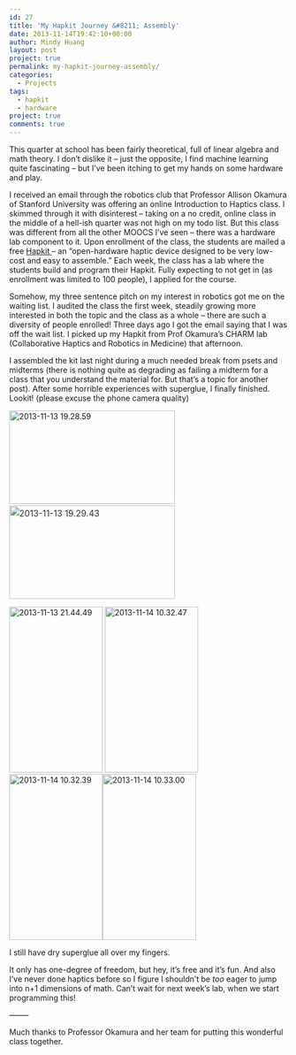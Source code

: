 ```yaml
---
id: 27
title: 'My Hapkit Journey &#8211; Assembly'
date: 2013-11-14T19:42:10+00:00
author: Mindy Huang
layout: post
project: true
permalink: my-hapkit-journey-assembly/
categories:
  - Projects
tags:
  - hapkit
  - hardware
project: true
comments: true
---
```

This quarter at school has been fairly theoretical, full of linear algebra and math theory. I don&#8217;t dislike it &#8211; just the opposite, I find machine learning quite fascinating &#8211; but I&#8217;ve been itching to get my hands on some hardware and play.

I received an email through the robotics club that Professor Allison Okamura of Stanford University was offering an online Introduction to Haptics class. I skimmed through it with disinterest &#8211; taking on a no credit, online class in the middle of a hell-ish quarter was not high on my todo list. But this class was different from all the other MOOCS I&#8217;ve seen &#8211; there was a hardware lab component to it. Upon enrollment of the class, the students are mailed a free [Hapkit ](http://hapkit.stanford.edu/)&#8211; an &#8220;open-hardware haptic device designed to be very low-cost and easy to assemble.&#8221; Each week, the class has a lab where the students build and program their Hapkit. Fully expecting to not get in (as enrollment was limited to 100 people), I applied for the course.

Somehow, my three sentence pitch on my interest in robotics got me on the waiting list. I audited the class the first week, steadily growing more interested in both the topic and the class as a whole &#8211; there are such a diversity of people enrolled! Three days ago I got the email saying that I was off the wait list. I picked up my Hapkit from Prof Okamura&#8217;s CHARM lab (Collaborative Haptics and Robotics in Medicine) that afternoon.

I assembled the kit last night during a much needed break from psets and midterms (there is nothing quite as degrading as failing a midterm for a class that you understand the material for. But that&#8217;s a topic for another post). After some horrible experiences with superglue, I finally finished. Lookit! (please excuse the phone camera quality)

[<img class="alignnone size-medium wp-image-30" alt="2013-11-13 19.28.59" src="http://mindyhuang.com/blog/wp-content/uploads/2013/11/2013-11-13-19.28.59-300x169.jpg" width="300" height="169" srcset="http://mindyhuang.com/wp-content/uploads/2013/11/2013-11-13-19.28.59-300x169.jpg 300w, http://mindyhuang.com/wp-content/uploads/2013/11/2013-11-13-19.28.59-1024x577.jpg 1024w, http://mindyhuang.com/wp-content/uploads/2013/11/2013-11-13-19.28.59-500x281.jpg 500w" sizes="(max-width: 300px) 100vw, 300px" />](http://mindyhuang.com/blog/wp-content/uploads/2013/11/2013-11-13-19.28.59.jpg) <img class="alignnone size-medium wp-image-35" style="color: #333333; font-size: 15.555556297302246px; font-style: normal; line-height: 26.666667938232422px;" alt="2013-11-13 19.29.43" src="http://mindyhuang.com/blog/wp-content/uploads/2013/11/2013-11-13-19.29.43-300x169.jpg" width="300" height="169" srcset="http://mindyhuang.com/wp-content/uploads/2013/11/2013-11-13-19.29.43-300x169.jpg 300w, http://mindyhuang.com/wp-content/uploads/2013/11/2013-11-13-19.29.43-1024x577.jpg 1024w, http://mindyhuang.com/wp-content/uploads/2013/11/2013-11-13-19.29.43-500x281.jpg 500w" sizes="(max-width: 300px) 100vw, 300px" />

[<img class="alignnone size-medium wp-image-31" alt="2013-11-13 21.44.49" src="http://mindyhuang.com/blog/wp-content/uploads/2013/11/2013-11-13-21.44.49-169x300.jpg" width="169" height="300" srcset="http://mindyhuang.com/wp-content/uploads/2013/11/2013-11-13-21.44.49-169x300.jpg 169w, http://mindyhuang.com/wp-content/uploads/2013/11/2013-11-13-21.44.49-577x1024.jpg 577w" sizes="(max-width: 169px) 100vw, 169px" />](http://mindyhuang.com/blog/wp-content/uploads/2013/11/2013-11-13-21.44.49.jpg) [<img class="alignnone size-medium wp-image-32" alt="2013-11-14 10.32.47" src="http://mindyhuang.com/blog/wp-content/uploads/2013/11/2013-11-14-10.32.47-169x300.jpg" width="169" height="300" srcset="http://mindyhuang.com/wp-content/uploads/2013/11/2013-11-14-10.32.47-169x300.jpg 169w, http://mindyhuang.com/wp-content/uploads/2013/11/2013-11-14-10.32.47-577x1024.jpg 577w" sizes="(max-width: 169px) 100vw, 169px" />](http://mindyhuang.com/blog/wp-content/uploads/2013/11/2013-11-14-10.32.47.jpg) [<img class="alignnone size-medium wp-image-33" alt="2013-11-14 10.32.39" src="http://mindyhuang.com/blog/wp-content/uploads/2013/11/2013-11-14-10.32.39-169x300.jpg" width="169" height="300" srcset="http://mindyhuang.com/wp-content/uploads/2013/11/2013-11-14-10.32.39-169x300.jpg 169w, http://mindyhuang.com/wp-content/uploads/2013/11/2013-11-14-10.32.39-577x1024.jpg 577w" sizes="(max-width: 169px) 100vw, 169px" />](http://mindyhuang.com/blog/wp-content/uploads/2013/11/2013-11-14-10.32.39.jpg)[<img class="alignnone size-medium wp-image-34" alt="2013-11-14 10.33.00" src="http://mindyhuang.com/blog/wp-content/uploads/2013/11/2013-11-14-10.33.00-169x300.jpg" width="169" height="300" srcset="http://mindyhuang.com/wp-content/uploads/2013/11/2013-11-14-10.33.00-169x300.jpg 169w, http://mindyhuang.com/wp-content/uploads/2013/11/2013-11-14-10.33.00-577x1024.jpg 577w" sizes="(max-width: 169px) 100vw, 169px" />](http://mindyhuang.com/blog/wp-content/uploads/2013/11/2013-11-14-10.33.00.jpg)

I still have dry superglue all over my fingers.

It only has one-degree of freedom, but hey, it&#8217;s free and it&#8217;s fun. And also I&#8217;ve never done haptics before so I figure I shouldn&#8217;t be _too_ eager to jump into n+1 dimensions of math. Can&#8217;t wait for next week&#8217;s lab, when we start programming this!

&#8212;&#8212;&#8211;

Much thanks to Professor Okamura and her team for putting this wonderful class together.